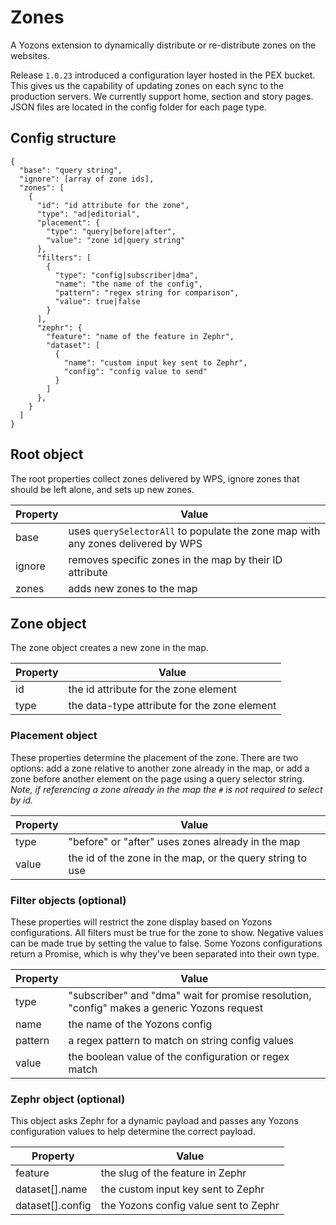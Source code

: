 # Zones
A Yozons extension to dynamically distribute or re-distribute zones on the websites. 

Release `1.0.23` introduced a configuration layer hosted in the PEX bucket. This gives us the capability of updating zones on each sync to the production servers. We currently support home, section and story pages. JSON files are located in the config folder for each page type.

## Config structure

```
{
  "base": "query string",
  "ignore": [array of zone ids],
  "zones": [
    {
      "id": "id attribute for the zone",
      "type": "ad|editorial",
      "placement": {
        "type": "query|before|after",
        "value": "zone id|query string"
      },
      "filters": [
        {
          "type": "config|subscriber|dma",
          "name": "the name of the config",
          "pattern": "regex string for comparison",
          "value": true|false
        }
      ],
      "zephr": {
        "feature": "name of the feature in Zephr",
        "dataset": [
          {
            "name": "custom input key sent to Zephr",
            "config": "config value to send"
          }
        ]
      },
    }
  ]
}
```

## Root object

The root properties collect zones delivered by WPS, ignore zones that should be left alone, and sets up new zones.

| Property | Value |
| --- | --- |
| base | uses `querySelectorAll` to populate the zone map with any zones delivered by WPS |
| ignore | removes specific zones in the map by their ID attribute | 
| zones | adds new zones to the map |

## Zone object

The zone object creates a new zone in the map.

| Property | Value |
| --- | --- |
| id | the id attribute for the zone element |
| type | the data-type attribute for the zone element |

### Placement object

These properties determine the placement of the zone. There are two options: add a zone relative to another zone already in the map, or add a zone before another element on the page using a query selector string. _Note, if referencing a zone already in the map the `#` is not required to select by id._

| Property | Value |
| --- | --- |
| type | "before" or "after" uses zones already in the map | "query" looks for the element on the page |
| value | the id of the zone in the map, or the query string to use |


### Filter objects (optional)

These properties will restrict the zone display based on Yozons configurations. All filters must be true for the zone to show. Negative values can be made true by setting the value to false. Some Yozons configurations return a Promise, which is why they've been separated into their own type.

| Property | Value |
| --- | --- |
| type | "subscriber" and "dma" wait for promise resolution, "config" makes a generic Yozons request |
| name | the name of the Yozons config |
| pattern | a regex pattern to match on string config values |
| value | the boolean value of the configuration or regex match |

### Zephr object (optional)

This object asks Zephr for a dynamic payload and passes any Yozons configuration values to help determine the correct payload.

| Property | Value |
| --- | --- |
| feature | the slug of the feature in Zephr |
| dataset[].name | the custom input key sent to Zephr |
| dataset[].config | the Yozons config value sent to Zephr |
